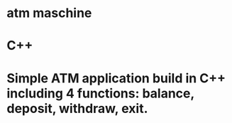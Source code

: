# atm maschine
# C++
# Simple ATM application build in C++ including 4 functions: balance, deposit, withdraw, exit.
